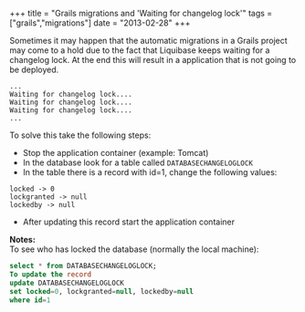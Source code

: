 +++
title = "Grails migrations and 'Waiting for changelog lock'"
tags = ["grails","migrations"]
date = "2013-02-28"
+++

Sometimes it may happen that the automatic migrations in a Grails project may come to a hold due to the fact that Liquibase keeps waiting for a changelog lock. At the end this will result in a application that is not going to be deployed.

```console
...
Waiting for changelog lock....
Waiting for changelog lock....
Waiting for changelog lock....
...
```

To solve this take the following steps:  

* Stop the application container (example: Tomcat)
* In the database look for a table called `DATABASECHANGELOGLOCK`
* In the table there is a record with id=1, change the following values:

```console
locked -> 0
lockgranted -> null
lockedby -> null
```

* After updating this record start the application container

**Notes:**   
To see who has locked the database (normally the local machine):

```sql
select * from DATABASECHANGELOGLOCK;
To update the record
update DATABASECHANGELOGLOCK
set locked=0, lockgranted=null, lockedby=null
where id=1
```
